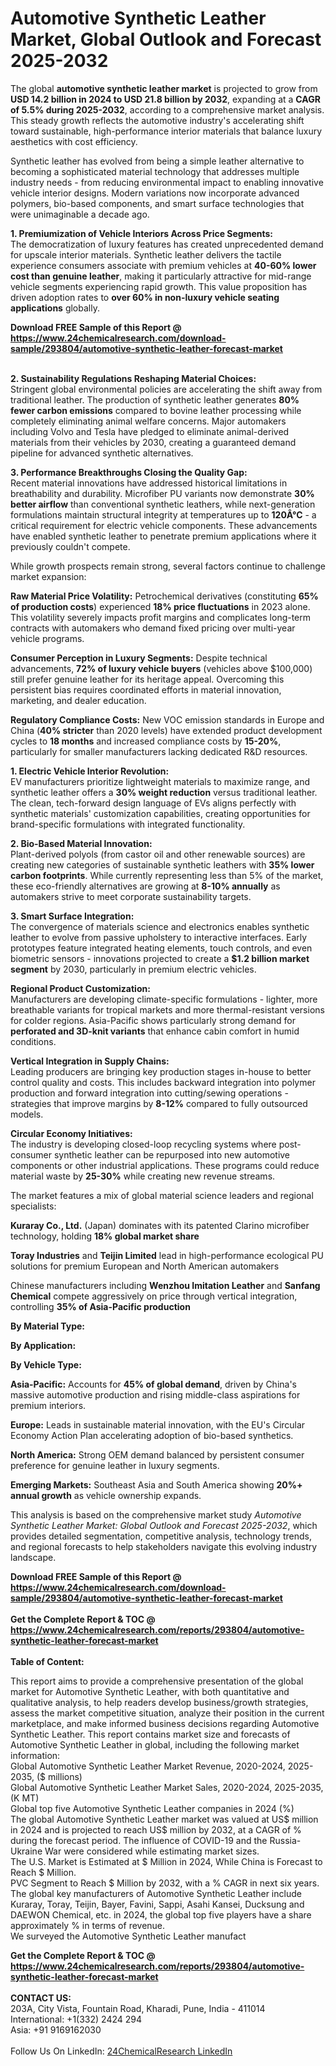<h1>Automotive Synthetic Leather Market, Global Outlook and Forecast 2025-2032</h1><p>The global <strong>automotive synthetic leather market</strong> is projected to grow from <strong>USD 14.2 billion in 2024 to USD 21.8 billion by 2032</strong>, expanding at a <strong>CAGR of 5.5% during 2025-2032</strong>, according to a comprehensive market analysis. This steady growth reflects the automotive industry's accelerating shift toward sustainable, high-performance interior materials that balance luxury aesthetics with cost efficiency.</p><p>Synthetic leather has evolved from being a simple leather alternative to becoming a sophisticated material technology that addresses multiple industry needs - from reducing environmental impact to enabling innovative vehicle interior designs. Modern variations now incorporate advanced polymers, bio-based components, and smart surface technologies that were unimaginable a decade ago.</p><p><strong>1. Premiumization of Vehicle Interiors Across Price Segments:</strong><br>
The democratization of luxury features has created unprecedented demand for upscale interior materials. Synthetic leather delivers the tactile experience consumers associate with premium vehicles at <strong>40-60% lower cost than genuine leather</strong>, making it particularly attractive for mid-range vehicle segments experiencing rapid growth. This value proposition has driven adoption rates to <strong>over 60% in non-luxury vehicle seating applications</strong> globally.</p><div><b>Download FREE Sample of this Report @ 
            <a href="https://www.24chemicalresearch.com/download-sample/293804/automotive-synthetic-leather-forecast-market">
            https://www.24chemicalresearch.com/download-sample/293804/automotive-synthetic-leather-forecast-market</a></b></div><br><p><strong>2. Sustainability Regulations Reshaping Material Choices:</strong><br>
Stringent global environmental policies are accelerating the shift away from traditional leather. The production of synthetic leather generates <strong>80% fewer carbon emissions</strong> compared to bovine leather processing while completely eliminating animal welfare concerns. Major automakers including Volvo and Tesla have pledged to eliminate animal-derived materials from their vehicles by 2030, creating a guaranteed demand pipeline for advanced synthetic alternatives.</p><p><strong>3. Performance Breakthroughs Closing the Quality Gap:</strong><br>
Recent material innovations have addressed historical limitations in breathability and durability. Microfiber PU variants now demonstrate <strong>30% better airflow</strong> than conventional synthetic leathers, while next-generation formulations maintain structural integrity at temperatures up to <strong>120Â°C</strong> - a critical requirement for electric vehicle components. These advancements have enabled synthetic leather to penetrate premium applications where it previously couldn't compete.</p><p>While growth prospects remain strong, several factors continue to challenge market expansion:</p><p><strong>Raw Material Price Volatility:</strong> Petrochemical derivatives (constituting <strong>65% of production costs</strong>) experienced <strong>18% price fluctuations</strong> in 2023 alone. This volatility severely impacts profit margins and complicates long-term contracts with automakers who demand fixed pricing over multi-year vehicle programs.</p><p><strong>Consumer Perception in Luxury Segments:</strong> Despite technical advancements, <strong>72% of luxury vehicle buyers</strong> (vehicles above $100,000) still prefer genuine leather for its heritage appeal. Overcoming this persistent bias requires coordinated efforts in material innovation, marketing, and dealer education.</p><p><strong>Regulatory Compliance Costs:</strong> New VOC emission standards in Europe and China (<strong>40% stricter</strong> than 2020 levels) have extended product development cycles to <strong>18 months</strong> and increased compliance costs by <strong>15-20%</strong>, particularly for smaller manufacturers lacking dedicated R&amp;D resources.</p><p><strong>1. Electric Vehicle Interior Revolution:</strong><br>
EV manufacturers prioritize lightweight materials to maximize range, and synthetic leather offers a <strong>30% weight reduction</strong> versus traditional leather. The clean, tech-forward design language of EVs aligns perfectly with synthetic materials' customization capabilities, creating opportunities for brand-specific formulations with integrated functionality.</p><p><strong>2. Bio-Based Material Innovation:</strong><br>
Plant-derived polyols (from castor oil and other renewable sources) are creating new categories of sustainable synthetic leathers with <strong>35% lower carbon footprints</strong>. While currently representing less than 5% of the market, these eco-friendly alternatives are growing at <strong>8-10% annually</strong> as automakers strive to meet corporate sustainability targets.</p><p><strong>3. Smart Surface Integration:</strong><br>
The convergence of materials science and electronics enables synthetic leather to evolve from passive upholstery to interactive interfaces. Early prototypes feature integrated heating elements, touch controls, and even biometric sensors - innovations projected to create a <strong>$1.2 billion market segment</strong> by 2030, particularly in premium electric vehicles.</p><p><strong>Regional Product Customization:</strong><br>
	Manufacturers are developing climate-specific formulations - lighter, more breathable variants for tropical markets and more thermal-resistant versions for colder regions. Asia-Pacific shows particularly strong demand for <strong>perforated and 3D-knit variants</strong> that enhance cabin comfort in humid conditions.</p><p><strong>Vertical Integration in Supply Chains:</strong><br>
	Leading producers are bringing key production stages in-house to better control quality and costs. This includes backward integration into polymer production and forward integration into cutting/sewing operations - strategies that improve margins by <strong>8-12%</strong> compared to fully outsourced models.</p><p><strong>Circular Economy Initiatives:</strong><br>
	The industry is developing closed-loop recycling systems where post-consumer synthetic leather can be repurposed into new automotive components or other industrial applications. These programs could reduce material waste by <strong>25-30%</strong> while creating new revenue streams.</p><p>The market features a mix of global material science leaders and regional specialists:</p><p><strong>Kuraray Co., Ltd.</strong> (Japan) dominates with its patented Clarino microfiber technology, holding <strong>18% global market share</strong></p><p><strong>Toray Industries</strong> and <strong>Teijin Limited</strong> lead in high-performance ecological PU solutions for premium European and North American automakers</p><p>Chinese manufacturers including <strong>Wenzhou Imitation Leather</strong> and <strong>Sanfang Chemical</strong> compete aggressively on price through vertical integration, controlling <strong>35% of Asia-Pacific production</strong></p><p><strong>By Material Type:</strong></p><p><strong>By Application:</strong></p><p><strong>By Vehicle Type:</strong></p><p><strong>Asia-Pacific:</strong> Accounts for <strong>45% of global demand</strong>, driven by China's massive automotive production and rising middle-class aspirations for premium interiors.</p><p><strong>Europe:</strong> Leads in sustainable material innovation, with the EU's Circular Economy Action Plan accelerating adoption of bio-based synthetics.</p><p><strong>North America:</strong> Strong OEM demand balanced by persistent consumer preference for genuine leather in luxury segments.</p><p><strong>Emerging Markets:</strong> Southeast Asia and South America showing <strong>20%+ annual growth</strong> as vehicle ownership expands.</p><p>This analysis is based on the comprehensive market study <em>Automotive Synthetic Leather Market: Global Outlook and Forecast 2025-2032</em>, which provides detailed segmentation, competitive analysis, technology trends, and regional forecasts to help stakeholders navigate this evolving industry landscape.</p><div><b>Download FREE Sample of this Report @ 
            <a href="https://www.24chemicalresearch.com/download-sample/293804/automotive-synthetic-leather-forecast-market">
            https://www.24chemicalresearch.com/download-sample/293804/automotive-synthetic-leather-forecast-market</a></b></div><br><div><b>Get the Complete Report & TOC @ 
            <a href="https://www.24chemicalresearch.com/reports/293804/automotive-synthetic-leather-forecast-market">
            https://www.24chemicalresearch.com/reports/293804/automotive-synthetic-leather-forecast-market</a></b></div><br>
            <b>Table of Content:</b><p>This report aims to provide a comprehensive presentation of the global market for Automotive Synthetic Leather, with both quantitative and qualitative analysis, to help readers develop business/growth strategies, assess the market competitive situation, analyze their position in the current marketplace, and make informed business decisions regarding Automotive Synthetic Leather. This report contains market size and forecasts of Automotive Synthetic Leather in global, including the following market information:<br />
Global Automotive Synthetic Leather Market Revenue, 2020-2024, 2025-2035, ($ millions)<br />
Global Automotive Synthetic Leather Market Sales, 2020-2024, 2025-2035, (K MT)<br />
Global top five Automotive Synthetic Leather companies in 2024 (%)<br />
The global Automotive Synthetic Leather market was valued at US$ million in 2024 and is projected to reach US$ million by 2032, at a CAGR of % during the forecast period. The influence of COVID-19 and the Russia-Ukraine War were considered while estimating market sizes.<br />
The U.S. Market is Estimated at $ Million in 2024, While China is Forecast to Reach $ Million.<br />
PVC Segment to Reach $ Million by 2032, with a % CAGR in next six years.<br />
The global key manufacturers of Automotive Synthetic Leather include Kuraray, Toray, Teijin, Bayer, Favini, Sappi, Asahi Kansei, Ducksung and DAEWON Chemical, etc. in 2024, the global top five players have a share approximately % in terms of revenue.<br />
We surveyed the Automotive Synthetic Leather manufact</p><div><b>Get the Complete Report & TOC @ 
            <a href="https://www.24chemicalresearch.com/reports/293804/automotive-synthetic-leather-forecast-market">
            https://www.24chemicalresearch.com/reports/293804/automotive-synthetic-leather-forecast-market</a></b></div><br><b>CONTACT US:</b><br>
            203A, City Vista, Fountain Road, Kharadi, Pune, India - 411014<br>
            International: +1(332) 2424 294<br>
            Asia: +91 9169162030 <br><br>
            Follow Us On LinkedIn: <a href="https://www.linkedin.com/company/24chemicalresearch/">24ChemicalResearch LinkedIn</a>